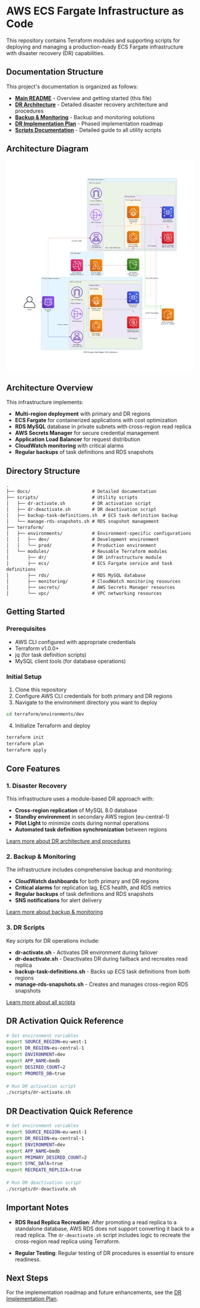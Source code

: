 # AWS ECS Fargate Infrastructure as Code

This repository contains Terraform modules and supporting scripts for deploying and managing a production-ready ECS Fargate infrastructure with disaster recovery (DR) capabilities.

## Documentation Structure

This project's documentation is organized as follows:

- **[Main README](README.md)** - Overview and getting started (this file)
- **[DR Architecture](docs/dr.md)** - Detailed disaster recovery architecture and procedures
- **[Backup & Monitoring](docs/backup-monitoring.md)** - Backup and monitoring solutions
- **[DR Implementation Plan](docs/dr-implementation-plan.md)** - Phased implementation roadmap
- **[Scripts Documentation](docs/scripts.md)** - Detailed guide to all utility scripts

## Architecture Diagram

![ECS Fargate DR Architecture](./diagrams/ecs-fargate-dr-architecture.png)

## Architecture Overview

This infrastructure implements:

- **Multi-region deployment** with primary and DR regions
- **ECS Fargate** for containerized applications with cost optimization
- **RDS MySQL** database in private subnets with cross-region read replica
- **AWS Secrets Manager** for secure credential management
- **Application Load Balancer** for request distribution
- **CloudWatch monitoring** with critical alarms
- **Regular backups** of task definitions and RDS snapshots

## Directory Structure

```
.
├── docs/                       # Detailed documentation
├── scripts/                    # Utility scripts
│   ├── dr-activate.sh          # DR activation script
│   ├── dr-deactivate.sh        # DR deactivation script
│   ├── backup-task-definitions.sh  # ECS task definition backup
│   └── manage-rds-snapshots.sh # RDS snapshot management
├── terraform/
│   ├── environments/           # Environment-specific configurations
│   │   ├── dev/                # Development environment
│   │   └── prod/               # Production environment
│   └── modules/                # Reusable Terraform modules
│       ├── dr/                 # DR infrastructure module
│       ├── ecs/                # ECS Fargate service and task definitions
│       ├── rds/                # RDS MySQL database
│       ├── monitoring/         # CloudWatch monitoring resources
│       ├── secrets/            # AWS Secrets Manager resources
│       └── vpc/                # VPC networking resources
```

## Getting Started

### Prerequisites

- AWS CLI configured with appropriate credentials
- Terraform v1.0.0+
- jq (for task definition scripts)
- MySQL client tools (for database operations)

### Initial Setup

1. Clone this repository
2. Configure AWS CLI credentials for both primary and DR regions
3. Navigate to the environment directory you want to deploy

```bash
cd terraform/environments/dev
```

4. Initialize Terraform and deploy

```bash
terraform init
terraform plan
terraform apply
```

## Core Features

### 1. Disaster Recovery

This infrastructure uses a module-based DR approach with:

- **Cross-region replication** of MySQL 8.0 database
- **Standby environment** in secondary AWS region (eu-central-1)
- **Pilot Light** to minimize costs during normal operations
- **Automated task definition synchronization** between regions

[Learn more about DR architecture and procedures](docs/dr.md)

### 2. Backup & Monitoring

The infrastructure includes comprehensive backup and monitoring:

- **CloudWatch dashboards** for both primary and DR regions
- **Critical alarms** for replication lag, ECS health, and RDS metrics
- **Regular backups** of task definitions and RDS snapshots
- **SNS notifications** for alert delivery

[Learn more about backup & monitoring](docs/backup-monitoring.md)

### 3. DR Scripts

Key scripts for DR operations include:

- **dr-activate.sh** - Activates DR environment during failover
- **dr-deactivate.sh** - Deactivates DR during failback and recreates read replica
- **backup-task-definitions.sh** - Backs up ECS task definitions from both regions
- **manage-rds-snapshots.sh** - Creates and manages cross-region RDS snapshots

[Learn more about all scripts](docs/scripts.md)

## DR Activation Quick Reference

```bash
# Set environment variables
export SOURCE_REGION=eu-west-1
export DR_REGION=eu-central-1
export ENVIRONMENT=dev
export APP_NAME=bmdb
export DESIRED_COUNT=2
export PROMOTE_DB=true

# Run DR activation script
./scripts/dr-activate.sh
```

## DR Deactivation Quick Reference

```bash
# Set environment variables
export SOURCE_REGION=eu-west-1
export DR_REGION=eu-central-1
export ENVIRONMENT=dev
export APP_NAME=bmdb
export PRIMARY_DESIRED_COUNT=2
export SYNC_DATA=true
export RECREATE_REPLICA=true

# Run DR deactivation script
./scripts/dr-deactivate.sh
```

## Important Notes

- **RDS Read Replica Recreation**: After promoting a read replica to a standalone database, AWS RDS does not support converting it back to a read replica. The `dr-deactivate.sh` script includes logic to recreate the cross-region read replica using Terraform.

- **Regular Testing**: Regular testing of DR procedures is essential to ensure readiness.

## Next Steps

For the implementation roadmap and future enhancements, see the [DR Implementation Plan](docs/dr-implementation-plan.md).
